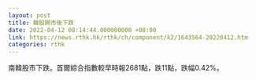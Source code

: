 ```yaml
---
layout: post
title: 韓股開市後下跌
date: 2022-04-12 08:14:44.000000000 +08:00
link: https://news.rthk.hk/rthk/ch/component/k2/1643564-20220412.htm
categories: rthk
---
```


南韓股市下跌。首爾綜合指數較早時報2681點，跌11點，跌幅0.42%。
